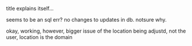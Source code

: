 title explains itself...

seems to be an sql err? no changes to updates in db. notsure why.

okay, working, however, bigger issue of the location being adjustd, not the user, location is the domain